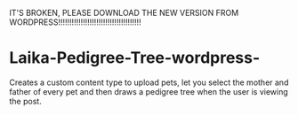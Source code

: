 IT'S BROKEN, PLEASE DOWNLOAD THE NEW VERSION FROM WORDPRESS!!!!!!!!!!!!!!!!!!!!!!!!!!!!!!!!!!!!!


# Laika-Pedigree-Tree-wordpress-
Creates a custom content type to upload pets,  let you select the mother and father of every pet and then draws a pedigree  tree when the user is viewing the post. 
